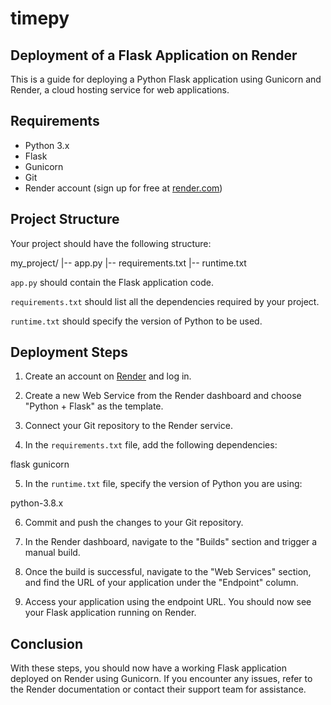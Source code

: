 # timepy
## Deployment of a Flask Application on Render

This is a guide for deploying a Python Flask application using Gunicorn and Render, a cloud hosting service for web applications. 

## Requirements

- Python 3.x
- Flask
- Gunicorn
- Git
- Render account (sign up for free at [render.com](https://render.com))

## Project Structure

Your project should have the following structure:

my_project/
|-- app.py
|-- requirements.txt
|-- runtime.txt



`app.py` should contain the Flask application code. 

`requirements.txt` should list all the dependencies required by your project. 

`runtime.txt` should specify the version of Python to be used. 

## Deployment Steps

1. Create an account on [Render](https://render.com) and log in.

2. Create a new Web Service from the Render dashboard and choose "Python + Flask" as the template.

3. Connect your Git repository to the Render service.

4. In the `requirements.txt` file, add the following dependencies:

flask
gunicorn


5. In the `runtime.txt` file, specify the version of Python you are using:

python-3.8.x


6. Commit and push the changes to your Git repository.

7. In the Render dashboard, navigate to the "Builds" section and trigger a manual build.

8. Once the build is successful, navigate to the "Web Services" section, and find the URL of your application under the "Endpoint" column.

9. Access your application using the endpoint URL. You should now see your Flask application running on Render.

## Conclusion

With these steps, you should now have a working Flask application deployed on Render using Gunicorn. If you encounter any issues, refer to the Render documentation or contact their support team for assistance.

